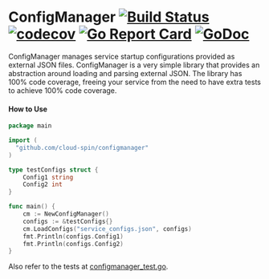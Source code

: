 # ConfigManager [![Build Status](https://travis-ci.com/cloud-spin/configmanager.svg?branch=master)](https://travis-ci.com/cloud-spin/configmanager) [![codecov](https://codecov.io/gh/cloud-spin/configmanager/branch/master/graph/badge.svg)](https://codecov.io/gh/cloud-spin/configmanager) [![Go Report Card](https://goreportcard.com/badge/github.com/cloud-spin/configmanager)](https://goreportcard.com/report/github.com/cloud-spin/configmanager)  [![GoDoc](https://godoc.org/github.com/cloud-spin/configmanager?status.svg)](https://godoc.org/github.com/cloud-spin/configmanager)

ConfigManager manages service startup configurations provided as external JSON files. ConfigManager is a very simple library that provides an abstraction around loading and parsing external JSON. The library has 100% code coverage, freeing your service from the need to have extra tests to achieve 100% code coverage.

#### How to Use

```go
package main

import (
  "github.com/cloud-spin/configmanager"
)

type testConfigs struct {
	Config1 string
	Config2 int
}

func main() {
	cm := NewConfigManager()
	configs := &testConfigs{}
	cm.LoadConfigs("service_configs.json", configs)
	fmt.Println(configs.Config1)
	fmt.Println(configs.Config2)
}
```

Also refer to the tests at [configmanager_test.go](configmanager_test.go).
